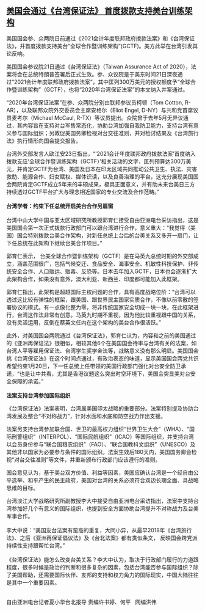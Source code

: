<!--1608741154000-->
[美国会通过《台湾保证法》 首度拨款支持美台训练架构](https://www.rfa.org/mandarin/yataibaodao/gangtai/hx2-12232020112217.html)
------

<p></p><p>美国国会参、众两院日前通过《<span>2021</span><span>会计年度联邦政府拨款法案》和《台湾保证法》，并首度拨款支持美台</span><span>“</span><span>全球合作暨训练架构</span><span>”(GCTF)</span><span>。美方此举在台湾引发舆论反响。</span></p><p>美国国会参议院<span>21</span><span>日通过《台湾保证法》（</span><span>Taiwan Assurance Act of 2020</span><span>），法案将会在总统特朗普签署后正式生效。参、众议院是于美东时间</span><span>21</span><span>日深夜通过</span><span>“2021</span><span>会计年度联邦政府拨款法案</span><span>”</span><span>，其中匡列</span><span>300</span><span>万美元的授权额度予</span><span>“</span><span>全球合作暨训练架构</span><span>”</span><span>（</span><span>GCTF</span><span>），也将</span><span>“2020</span><span>年台湾保证法案</span><span>”</span><span>的本文纳入并案通过。</span></p><p><span>“2020</span><span>年台湾保证法案</span><span>”</span><span>在参、众两院分别由联邦参议员柯顿（</span><span>Tom Cotton, R-AR</span><span>），以及联邦众院外交委员会主席安格尔（</span><span>Eliot Engel, D-NY</span><span>）与共和党首席议员麦考尔（</span><span>Michael McCaul, R-TX</span><span>）等议员提出。众院曾于去年</span><span>5</span><span>月无异议通过，其内容旨在支持对台军售常态化，协助台湾加强自我防卫能力，支持台湾有意义参与国际组织；另敦促美国务卿检视对台交往准则，并对检讨结果及《台湾旅行法》执行情形向国会提交报告。</span></p><p><span><span></span><span>台湾外交部发言人欧江安</span></span><span>23</span><span>日指出，</span><span>“‘2021</span><span>会计年度联邦政府拨款法案</span><span>’</span><span>首度纳入拨款支应</span><span>‘</span><span>全球合作暨训练架构（</span><span>GCTF</span><span>）</span><span>’</span><span>相关活动的文字，匡列预算达</span><span>300</span><span>万美元，并肯定</span><span>GCTF</span><span>为台湾、美国及日本在印太区域共同推动公共卫生、执法、灾害救助、能源合作、妇女赋权、媒体识读，以及良善治理的平台，这充分展现美国国会两院肯定</span><span>GCTF</span><span>成立</span><span>5</span><span>年来的丰硕成果，极具正面意义，并有助未来台美日三方持续透过</span><span>GCTF</span><span>平台扩大与理念相近国家的专业交流及合作范畴。</span><span>”<br/><br/><strong>台湾学者：约束下任总统开启美台合作另扇窗</strong></span><span><br/><br/><span>台湾中山大学中国与亚太区域研究所教授郭育仁接受自由亚洲电台采访指出，这是美国国会第一次正式拨款行政部门可以跟台湾进行合作，意义重大：</span></span><span>“</span><span>我觉得（美国）国会特别拨款台美合作架构，对新任总统上台后的台美关系又多开一扇门，让下任总统在此架构下继续台美合作项目。</span><span>”</span></p><p><span><span>郭育仁表示，</span></span><span> <span>台美全球合作暨训练架构（</span></span><span>GCTF</span><span>）是在马英九总统时期的外交部成立，涵盖范围很广，包括气候变迁、食品安全、海事安全、机敏性科技保护、非传统安全合作、人口贩运、贩毒、反恐等。日本去年加入</span><span>GCTF</span><span>，日本也会逐渐扩大此架构合作，如果没有意外，澳大利亚、新西兰、印度都可能加入此框架。</span></p><p><span><span>郭育仁指出，此架构是超越国际主权问题的合作，具有高度战略位阶：</span></span><span>“</span><span>台湾可以透过这比较有弹性的框架，跟美国、跟世界民主国家实质合作，不像以前零散的签署协议的模式。有一点像化整为零，将非传统国家安全切成一块一块，在此框架进行，台湾这作法非常有创意。马英九时期不重视，因为他比较重视跟中国的关系，没有灵活运用，反倒在蔡英文任内在这个架构的美台合作很活跃。</span><span>”</span></p><p><span><span>此外，对美国国会两院通过《台湾保证法》，郭育仁认为，内容和之前的美国通过的《亚洲再保证法》很相似，相较其他</span></span><span>6</span><span>个在美国国会待审与台湾有关的法案，如台湾人平等雇用保证法、台湾学生奖学金法等，战略意义没有那么明显。美国国会挑《台湾保证法》在这个时间点通过，有政治表态的味道，显示美国国会两党共识希望约束</span><span>1</span><span>月</span><span>20</span><span>日，下一任总统上任带领的美国行政部门强化对台安全防卫承诺，</span><span>“</span><span>也是让中共看，尤其是香港议题这么突出时空环境下，美国会突显美对台安全保障的承诺。</span><span>”<br/><br/><strong>法案支持台湾参加国际组织</strong></span></p><p><span><span>《台湾保证法》法案表明，台湾属美国印太战略的重要部分。法案特别提及协助台湾发展及整合</span></span><span>“</span><span>不对称战力</span><span>”</span><span>，针对水面和水底和防空战力作出支援。</span></p><p><span><span>法案另支持台湾参加联合国、世卫的最高权力组织</span></span><span>“</span><span>世界卫生大会</span><span>”</span><span>（</span><span>WHA</span><span>）、</span><span>“</span><span>国际刑警组织</span><span>”</span><span>（</span><span>INTERPOL</span><span>）、</span><span>“</span><span>国际民航组织</span><span>”</span><span>（</span><span>ICAO</span><span>）等国际组织，并支持台湾以会员身份参与</span><span>“</span><span>联合国粮农组织</span><span>”</span><span>（</span><span>FAO</span><span>）、</span><span>“</span><span>联合国教科文组织</span><span>”</span><span>（</span><span>UNESCO</span><span>）及其他非以国家为必要参与条件的国际组织。法案生效后</span><span>180</span><span>天内，美国国务卿会检视</span><span>“</span><span>对台交往准则</span><span>”</span><span>等文件，并重新颁布行政部门应该遵行的准则。</span></p><p><span><span>国会意见认为，基于美台双方价值、利益等因素，美国应确认台湾是一个经自由公平选举、和平产生的民主政府，美国对台湾的关系必须符合双边长期全面、具战略思维的目标。</span></span></p><p><span><span>台湾淡江大学战略研究所副教授李大中接受自由亚洲电台采访指出，法案中支持台湾参加好几个有意义的国际组织，也提到安全方面协助台湾提升不对称战力及台美军事合作。</span></span><span><br/><br/><span>李大中说：</span></span><span>“</span><span>美国友台法案有蛮高的重复，大同小异，从最早</span><span>2018</span><span>年《台湾旅行法》、之后《亚洲再保证倡议法》及《台北法案》都有类似条文，</span><span> <span>反映国会跨党派持续性支持跟帮忙台湾。</span></span><span>”<br/><br/><span>《台湾保证法》能怎么改变台美关系？李大中认为，取决于行政部门履行的力道跟程度，很多时候是政治的判断和很多复杂的因素，包括台湾能否参与国际组织？除了美国帮助，还需要国际伙伴、友邦的支持和权力角力的国际现实，中国大陆往往是其中一个重要因素。</span></span><span><br/><p><br/>自由亚洲电台记者夏小华台北报导    责编许书婷、何平   网编洪伟<br/></p></span></p>
